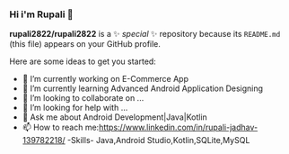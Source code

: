 ### Hi i'm Rupali 👋

**rupali2822/rupali2822** is a ✨ _special_ ✨ repository because its `README.md` (this file) appears on your GitHub profile.

Here are some ideas to get you started:

- 🔭 I’m currently working on E-Commerce App
- 🌱 I’m currently learning Advanced Android Application Designing
- 👯 I’m looking to collaborate on ...
- 🤔 I’m looking for help with ...
- 💬 Ask me about Android Development|Java|Kotlin
- 📫 How to reach me:https://www.linkedin.com/in/rupali-jadhav-139782218/
-Skills-
   Java,Android Studio,Kotlin,SQLite,MySQL
